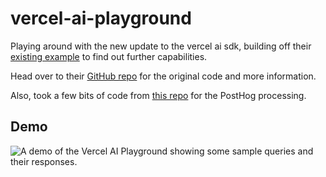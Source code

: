 # vercel-ai-playground

Playing around with the new update to the vercel ai sdk, building off their [existing example](https://sdk.vercel.ai/rsc-demo) to find out further capabilities.

Head over to their [GitHub repo](https://github.com/vercel/ai) for the original code and more information.

Also, took a few bits of code from [this repo](https://github.com/RhysSullivan/hogchat/tree/main) for the PostHog processing.

## Demo

![A demo of the Vercel AI Playground showing some sample queries and their responses.](demo.gif "Demo")